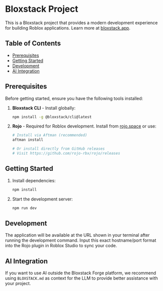 # Bloxstack Project

This is a Bloxstack project that provides a modern development experience for building Roblox applications. Learn more at [bloxstack.app](https://bloxstack.app).

## Table of Contents

- [Prerequisites](#prerequisites)
- [Getting Started](#getting-started)
- [Development](#development)
- [AI Integration](#ai-integration)

## Prerequisites

Before getting started, ensure you have the following tools installed:

1. **Bloxstack CLI** - Install globally:
   ```bash
   npm install -g @bloxstack/cli@latest
   ```

2. **Rojo** - Required for Roblox development. Install from [rojo.space](https://rojo.space) or use:
   ```bash
   # Install via Aftman (recommended)
   aftman install
   
   # Or install directly from GitHub releases
   # Visit https://github.com/rojo-rbx/rojo/releases
   ```

## Getting Started

1. Install dependencies:
   ```bash
   npm install
   ```

2. Start the development server:
   ```bash
   npm run dev
   ```

## Development

The application will be available at the URL shown in your terminal after running the development command. Input this exact hostname/port format into the Rojo plugin in Roblox Studio to sync your code.

## AI Integration

If you want to use AI outside the Bloxstack Forge platform, we recommend using `BLOXSTACK.md` as context for the LLM to provide better assistance with your project.